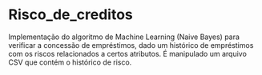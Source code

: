 # Risco_de_creditos
Implementação do algoritmo de Machine Learning (Naive Bayes) para verificar a concessão de empréstimos, dado um histórico de empréstimos com
os riscos relacionados a certos atributos. É manipulado um arquivo CSV que contém o histórico de risco.
